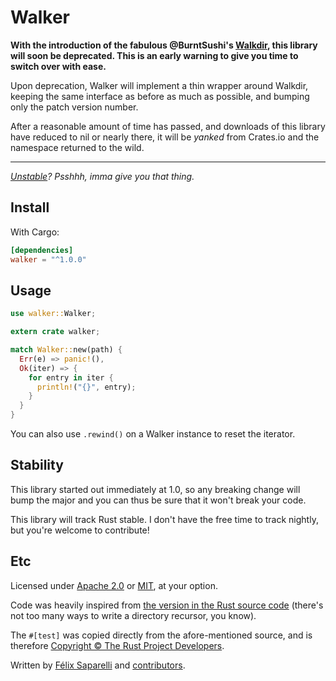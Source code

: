 # Walker

__With the introduction of the fabulous @BurntSushi's [Walkdir],
this library will soon be deprecated. This is an early warning to
give you time to switch over with ease.__

Upon deprecation, Walker will implement a thin wrapper around Walkdir,
keeping the same interface as before as much as possible, and bumping
only the patch version number.

After a reasonable amount of time has passed, and downloads of this
library have reduced to nil or nearly there, it will be _yanked_ from
Crates.io and the namespace returned to the wild.

[walkdir]: https://crates.io/crates/walkdir

---

_[Unstable]? Psshhh, imma give you that thing._

## Install

With Cargo:

```toml
[dependencies]
walker = "^1.0.0"
```

## Usage

```rust
use walker::Walker;

extern crate walker;

match Walker::new(path) {
  Err(e) => panic!(),
  Ok(iter) => {
    for entry in iter {
      println!("{}", entry);
    }
  }
}
```

You can also use `.rewind()` on a Walker instance to reset the iterator.

## Stability

This library started out immediately at 1.0, so any breaking change will bump
the major and you can thus be sure that it won't break your code.

This library will track Rust stable. I don't have the free time to track
nightly, but you're welcome to contribute!

## Etc

Licensed under [Apache 2.0] or [MIT], at your option.

Code was heavily inspired from [the version in the Rust source code][orig]
(there's not too many ways to write a directory recursor, you know).

The `#[test]` was copied directly from the afore-mentioned source, and is
therefore [Copyright © The Rust Project Developers][©rust].

Written by [Félix Saparelli](https://passcod.name) and [contributors].

[Apache 2.0]: http://www.apache.org/licenses/LICENSE-2.0
[MIT]: http://passcod.mit-license.org
[Unstable]: http://doc.rust-lang.org/stable/std/fs/fn.walk_dir.html
[contributors]: https://github.com/passcod/walker/graphs/contributors
[orig]: http://doc.rust-lang.org/stable/src/std/fs.rs.html#1010-1054
[©rust]: http://rust-lang.org/COPYRIGHT
